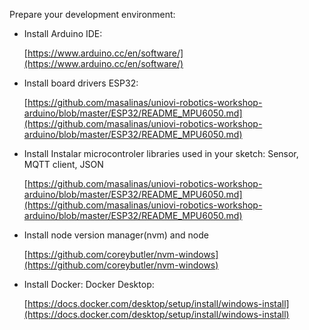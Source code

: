 Prepare your development environment:

- Install Arduino IDE:
  
  [https://www.arduino.cc/en/software/](https://www.arduino.cc/en/software/)

- Install board drivers ESP32:
  
  [https://github.com/masalinas/uniovi-robotics-workshop-arduino/blob/master/ESP32/README_MPU6050.md](https://github.com/masalinas/uniovi-robotics-workshop-arduino/blob/master/ESP32/README_MPU6050.md)

- Install Instalar microcontroler libraries used in your sketch: Sensor, MQTT client, JSON

  [https://github.com/masalinas/uniovi-robotics-workshop-arduino/blob/master/ESP32/README_MPU6050.md](https://github.com/masalinas/uniovi-robotics-workshop-arduino/blob/master/ESP32/README_MPU6050.md)

- Install node version manager(nvm) and node
  
  [https://github.com/coreybutler/nvm-windows](https://github.com/coreybutler/nvm-windows)

- Install Docker: Docker Desktop:
  
  [https://docs.docker.com/desktop/setup/install/windows-install](https://docs.docker.com/desktop/setup/install/windows-install)



